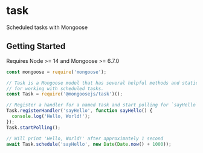 # task
Scheduled tasks with Mongoose

## Getting Started

Requires Node >= 14 and Mongoose >= 6.7.0

```javascript
const mongoose = require('mongoose');

// Task is a Mongoose model that has several helpful methods and statics
// for working with scheduled tasks.
const Task = require('@mongoosejs/task')();

// Register a handler for a named task and start polling for `sayHello` tasks
Task.registerHandler('sayHello', function sayHello() {
  console.log('Hello, World!');
});
Task.startPolling();

// Will print 'Hello, World!' after approximately 1 second
await Task.schedule('sayHello', new Date(Date.now() + 1000));
```